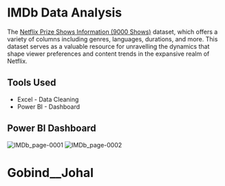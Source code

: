# IMDb Data Analysis
The [Netflix Prize Shows Information (9000 Shows)](https://www.kaggle.com/datasets/akashguna/netflix-prize-shows-information) dataset, which offers a variety of columns including genres, languages, durations, and more. This dataset serves as a valuable resource for unravelling the dynamics that shape viewer preferences and content trends in the expansive realm of Netflix.

## Tools Used
* Excel - Data Cleaning
* Power BI - Dashboard

## Power BI Dashboard
![IMDb_page-0001]()
![IMDb_page-0002]()

# Gobind__Johal
